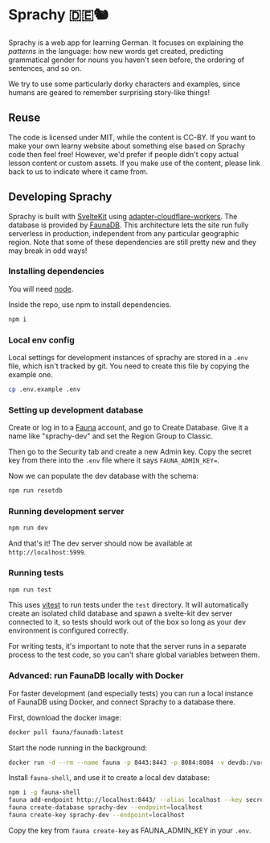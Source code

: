 # Sprachy 🇩🇪🐿

Sprachy is a web app for learning German. It focuses on explaining the _patterns_ in the language: how new words get created, predicting grammatical gender for nouns you haven't seen before, the ordering of sentences, and so on.

We try to use some particularly dorky characters and examples, since humans are geared to remember surprising story-like things!

## Reuse

The code is licensed under MIT, while the content is CC-BY. If you want to make your own learny website about something else based on Sprachy code then feel free! However, we'd prefer if people didn't copy actual lesson content or custom assets. If you make use of the content, please link back to us to indicate where it came from.

## Developing Sprachy

Sprachy is built with [SvelteKit](https://kit.svelte.dev/docs/introduction) using [adapter-cloudflare-workers](https://github.com/sveltejs/kit/tree/master/packages/adapter-cloudflare-workers). The database is provided by [FaunaDB](https://fauna.com/). This architecture lets the site run fully serverless in production, independent from any particular geographic region. Note that some of these dependencies are still pretty new and they may break in odd ways!

### Installing dependencies

You will need [node](https://nodejs.org/en/).

Inside the repo, use npm to install dependencies.

```sh
npm i
```

### Local env config

Local settings for development instances of sprachy are stored in a `.env` 
file, which isn't tracked by git. You need to create this file by copying the
example one.

```sh
cp .env.example .env
```

### Setting up development database

Create or log in to a [Fauna](https://fauna.com/) account, and go to Create
Database. Give it a name like "sprachy-dev" and set the Region Group to
Classic.

Then go to the Security tab and create a new Admin key. Copy the secret key
from there into the `.env` file where it says `FAUNA_ADMIN_KEY=`.

Now we can populate the dev database with the schema:

```sh
npm run resetdb
```

### Running development server

```sh
npm run dev
```

And that's it! The dev server should now be available at `http://localhost:5999`.

### Running tests

```sh
npm run test
```

This uses [vitest](https://vitest.dev/) to run tests under the `test` directory.
It will automatically create an isolated child database and spawn a svelte-kit
dev server connected to it, so tests should work out of the box so long as your
dev environment is configured correctly.

For writing tests, it's important to note that the server runs in a
separate process to the test code, so you can't share global variables
between them.

### Advanced: run FaunaDB locally with Docker

For faster development (and especially tests) you can run a local instance of FaunaDB
using Docker, and connect Sprachy to a database there.

First, download the docker image:

```sh
docker pull fauna/faunadb:latest
```

Start the node running in the background:

```sh
docker run -d --rm --name fauna -p 8443:8443 -p 8084:8084 -v devdb:/var/lib/fauna fauna/faunadb
```

Install `fauna-shell`, and use it to create a local dev database:

```sh
npm i -g fauna-shell
fauna add-endpoint http://localhost:8443/ --alias localhost --key secret
fauna create-database sprachy-dev --endpoint=localhost
fauna create-key sprachy-dev --endpoint=localhost
```

Copy the key from `fauna create-key` as FAUNA_ADMIN_KEY in your `.env`.

